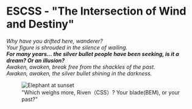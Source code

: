 # ESCSS - "The Intersection of Wind and Destiny"
*Why have you drifted here, wanderer?*  
*Your figure is shrouded in the silence of wailing.*  
***For many years... the silver bullet people have been seeking, is it a dream? Or an illusion?***  
*Awaken, awaken, break free from the shackles of the past.*  
*Awaken, awaken, the silver bullet shining in the darkness.*  

<figure>
  <img src="./img/riven-vs-yasuo.png" alt="Elephant at sunset" />
  <figcaption>"Which weighs more, Riven（CSS）? Your blade(BEM), or your past?"</figcaption>
</figure>
